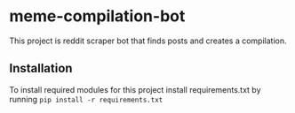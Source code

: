 # meme-compilation-bot
This project is reddit scraper bot that finds posts and creates a compilation.
## Installation
To install required modules for this project install requirements.txt by running `pip install -r requirements.txt`
